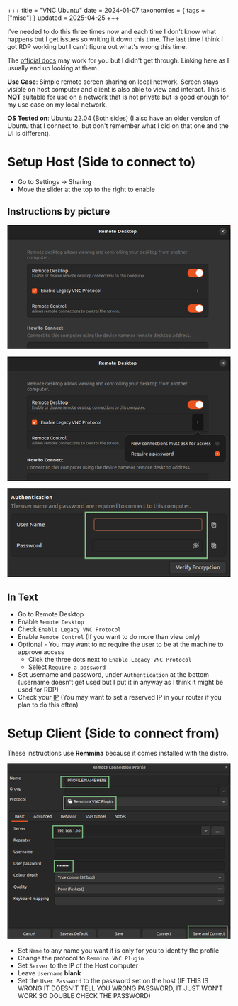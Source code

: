 +++
title = "VNC Ubuntu"
date = 2024-01-07
taxonomies = { tags = ["misc"] }
updated = 2025-04-25
+++

I've needed to do this three times now and each time I don't know what happens but I get issues so writing it down this time.
The last time I think I got RDP working but I can't figure out what's wrong this time.

The [official docs](https://help.ubuntu.com/stable/ubuntu-help/sharing-desktop.html.ro) may work for you but I didn't get through.
Linking here as I usually end up looking at them.

**Use Case**: Simple remote screen sharing on local network.
Screen stays visible on host computer and client is also able to view and interact.
This is **NOT** suitable for use on a network that is not private but is good enough for my use case on my local network.

**OS Tested on**: Ubuntu 22.04 (Both sides) (I also have an older version of Ubuntu that I connect to, but don't remember what I did on that one and the UI is different).

# Setup Host (Side to connect to)

- Go to Settings -> Sharing
- Move the slider at the top to the right to enable

## Instructions by picture

![First Set](first_set.png)

![Second Set](second_set.png)

![Authentication](authentication.png)

## In Text

- Go to Remote Desktop
- Enable `Remote Desktop`
- Check `Enable Legacy VNC Protocol`
- Enable `Remote Control` (If you want to do more than view only)
- Optional - You may want to no require the user to be at the machine to approve access
  - Click the three dots next to `Enable Legacy VNC Protocol`
  - Select `Require a password`
- Set username and password, under `Authentication` at the bottom (username doesn't get used but I put it in anyway as I think it might be used for RDP)
- Check your [IP](@/debian/useful_commands.md#show-ip-addresses) (You may want to set a reserved IP in your router if you plan to do this often)

# Setup Client (Side to connect from)

These instructions use **Remmina** because it comes installed with the distro.

![Remmina Config](remmina_config.png)

- Set `Name` to any name you want it is only for you to identify the profile
- Change the protocol to `Remmina VNC Plugin`
- Set `Server` to the IP of the Host computer
- Leave `Username` **blank**
- Set the `User Password` to the password set on the host (IF THIS IS WRONG IT DOESN'T TELL YOU WRONG PASSWORD, IT JUST WON'T WORK SO DOUBLE CHECK THE PASSWORD)
